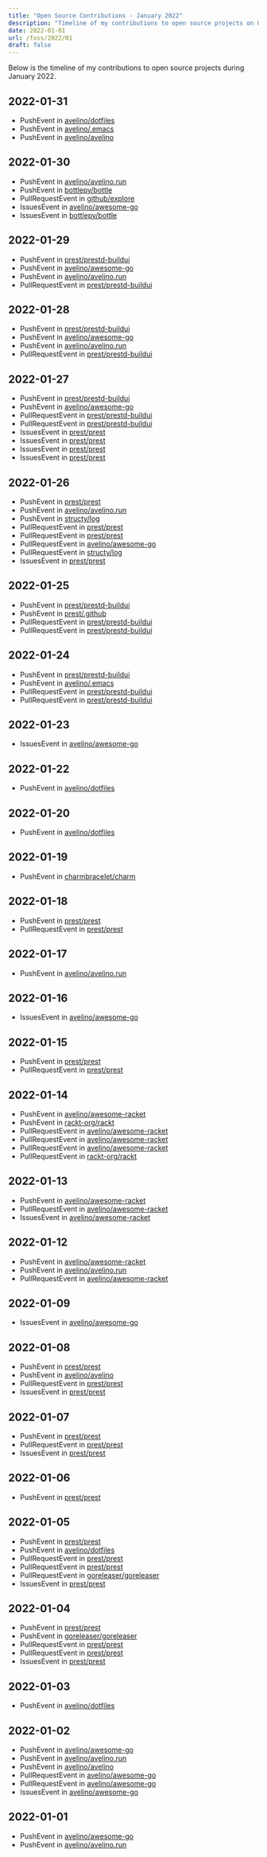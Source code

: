 ```yaml
---
title: "Open Source Contributions - January 2022"
description: "Timeline of my contributions to open source projects on GitHub during January 2022."
date: 2022-01-01
url: /foss/2022/01
draft: false
---
```


Below is the timeline of my contributions to open source projects during January 2022.

## 2022-01-31

- PushEvent in [avelino/dotfiles](https://github.com/avelino/dotfiles)
- PushEvent in [avelino/.emacs](https://github.com/avelino/.emacs)
- PushEvent in [avelino/avelino](https://github.com/avelino/avelino)

## 2022-01-30

- PushEvent in [avelino/avelino.run](https://github.com/avelino/avelino.run)
- PushEvent in [bottlepy/bottle](https://github.com/bottlepy/bottle)
- PullRequestEvent in [github/explore](https://github.com/github/explore)
- IssuesEvent in [avelino/awesome-go](https://github.com/avelino/awesome-go)
- IssuesEvent in [bottlepy/bottle](https://github.com/bottlepy/bottle)

## 2022-01-29

- PushEvent in [prest/prestd-buildui](https://github.com/prest/prestd-buildui)
- PushEvent in [avelino/awesome-go](https://github.com/avelino/awesome-go)
- PushEvent in [avelino/avelino.run](https://github.com/avelino/avelino.run)
- PullRequestEvent in [prest/prestd-buildui](https://github.com/prest/prestd-buildui)

## 2022-01-28

- PushEvent in [prest/prestd-buildui](https://github.com/prest/prestd-buildui)
- PushEvent in [avelino/awesome-go](https://github.com/avelino/awesome-go)
- PushEvent in [avelino/avelino.run](https://github.com/avelino/avelino.run)
- PullRequestEvent in [prest/prestd-buildui](https://github.com/prest/prestd-buildui)

## 2022-01-27

- PushEvent in [prest/prestd-buildui](https://github.com/prest/prestd-buildui)
- PushEvent in [avelino/awesome-go](https://github.com/avelino/awesome-go)
- PullRequestEvent in [prest/prestd-buildui](https://github.com/prest/prestd-buildui)
- PullRequestEvent in [prest/prestd-buildui](https://github.com/prest/prestd-buildui)
- IssuesEvent in [prest/prest](https://github.com/prest/prest)
- IssuesEvent in [prest/prest](https://github.com/prest/prest)
- IssuesEvent in [prest/prest](https://github.com/prest/prest)
- IssuesEvent in [prest/prest](https://github.com/prest/prest)

## 2022-01-26

- PushEvent in [prest/prest](https://github.com/prest/prest)
- PushEvent in [avelino/avelino.run](https://github.com/avelino/avelino.run)
- PushEvent in [structy/log](https://github.com/structy/log)
- PullRequestEvent in [prest/prest](https://github.com/prest/prest)
- PullRequestEvent in [prest/prest](https://github.com/prest/prest)
- PullRequestEvent in [avelino/awesome-go](https://github.com/avelino/awesome-go)
- PullRequestEvent in [structy/log](https://github.com/structy/log)
- IssuesEvent in [prest/prest](https://github.com/prest/prest)

## 2022-01-25

- PushEvent in [prest/prestd-buildui](https://github.com/prest/prestd-buildui)
- PushEvent in [prest/.github](https://github.com/prest/.github)
- PullRequestEvent in [prest/prestd-buildui](https://github.com/prest/prestd-buildui)
- PullRequestEvent in [prest/prestd-buildui](https://github.com/prest/prestd-buildui)

## 2022-01-24

- PushEvent in [prest/prestd-buildui](https://github.com/prest/prestd-buildui)
- PushEvent in [avelino/.emacs](https://github.com/avelino/.emacs)
- PullRequestEvent in [prest/prestd-buildui](https://github.com/prest/prestd-buildui)
- PullRequestEvent in [prest/prestd-buildui](https://github.com/prest/prestd-buildui)

## 2022-01-23

- IssuesEvent in [avelino/awesome-go](https://github.com/avelino/awesome-go)

## 2022-01-22

- PushEvent in [avelino/dotfiles](https://github.com/avelino/dotfiles)

## 2022-01-20

- PushEvent in [avelino/dotfiles](https://github.com/avelino/dotfiles)

## 2022-01-19

- PushEvent in [charmbracelet/charm](https://github.com/charmbracelet/charm)

## 2022-01-18

- PushEvent in [prest/prest](https://github.com/prest/prest)
- PullRequestEvent in [prest/prest](https://github.com/prest/prest)

## 2022-01-17

- PushEvent in [avelino/avelino.run](https://github.com/avelino/avelino.run)

## 2022-01-16

- IssuesEvent in [avelino/awesome-go](https://github.com/avelino/awesome-go)

## 2022-01-15

- PushEvent in [prest/prest](https://github.com/prest/prest)
- PullRequestEvent in [prest/prest](https://github.com/prest/prest)

## 2022-01-14

- PushEvent in [avelino/awesome-racket](https://github.com/avelino/awesome-racket)
- PushEvent in [rackt-org/rackt](https://github.com/rackt-org/rackt)
- PullRequestEvent in [avelino/awesome-racket](https://github.com/avelino/awesome-racket)
- PullRequestEvent in [avelino/awesome-racket](https://github.com/avelino/awesome-racket)
- PullRequestEvent in [avelino/awesome-racket](https://github.com/avelino/awesome-racket)
- PullRequestEvent in [rackt-org/rackt](https://github.com/rackt-org/rackt)

## 2022-01-13

- PushEvent in [avelino/awesome-racket](https://github.com/avelino/awesome-racket)
- PullRequestEvent in [avelino/awesome-racket](https://github.com/avelino/awesome-racket)
- IssuesEvent in [avelino/awesome-racket](https://github.com/avelino/awesome-racket)

## 2022-01-12

- PushEvent in [avelino/awesome-racket](https://github.com/avelino/awesome-racket)
- PushEvent in [avelino/avelino.run](https://github.com/avelino/avelino.run)
- PullRequestEvent in [avelino/awesome-racket](https://github.com/avelino/awesome-racket)

## 2022-01-09

- IssuesEvent in [avelino/awesome-go](https://github.com/avelino/awesome-go)

## 2022-01-08

- PushEvent in [prest/prest](https://github.com/prest/prest)
- PushEvent in [avelino/avelino](https://github.com/avelino/avelino)
- PullRequestEvent in [prest/prest](https://github.com/prest/prest)
- IssuesEvent in [prest/prest](https://github.com/prest/prest)

## 2022-01-07

- PushEvent in [prest/prest](https://github.com/prest/prest)
- PullRequestEvent in [prest/prest](https://github.com/prest/prest)
- IssuesEvent in [prest/prest](https://github.com/prest/prest)

## 2022-01-06

- PushEvent in [prest/prest](https://github.com/prest/prest)

## 2022-01-05

- PushEvent in [prest/prest](https://github.com/prest/prest)
- PushEvent in [avelino/dotfiles](https://github.com/avelino/dotfiles)
- PullRequestEvent in [prest/prest](https://github.com/prest/prest)
- PullRequestEvent in [prest/prest](https://github.com/prest/prest)
- PullRequestEvent in [goreleaser/goreleaser](https://github.com/goreleaser/goreleaser)
- IssuesEvent in [prest/prest](https://github.com/prest/prest)

## 2022-01-04

- PushEvent in [prest/prest](https://github.com/prest/prest)
- PushEvent in [goreleaser/goreleaser](https://github.com/goreleaser/goreleaser)
- PullRequestEvent in [prest/prest](https://github.com/prest/prest)
- PullRequestEvent in [prest/prest](https://github.com/prest/prest)
- IssuesEvent in [prest/prest](https://github.com/prest/prest)

## 2022-01-03

- PushEvent in [avelino/dotfiles](https://github.com/avelino/dotfiles)

## 2022-01-02

- PushEvent in [avelino/awesome-go](https://github.com/avelino/awesome-go)
- PushEvent in [avelino/avelino.run](https://github.com/avelino/avelino.run)
- PushEvent in [avelino/avelino](https://github.com/avelino/avelino)
- PullRequestEvent in [avelino/awesome-go](https://github.com/avelino/awesome-go)
- PullRequestEvent in [avelino/awesome-go](https://github.com/avelino/awesome-go)
- IssuesEvent in [avelino/awesome-go](https://github.com/avelino/awesome-go)

## 2022-01-01

- PushEvent in [avelino/awesome-go](https://github.com/avelino/awesome-go)
- PushEvent in [avelino/avelino.run](https://github.com/avelino/avelino.run)

